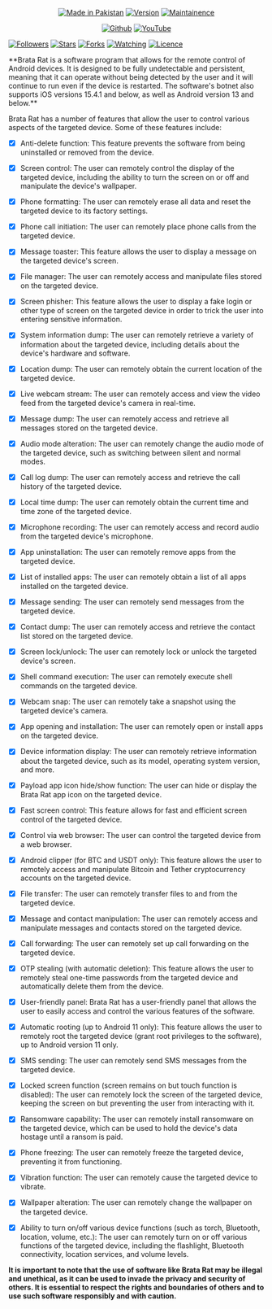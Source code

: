 </p>
<p align="center">
<a href="https://0xploit.com"><img title="Made in Pakistan" src="https://img.shields.io/badge/Tool-BrataRat-green.svg"></a>
<a href="https://0xploit.com"><img title="Version" src="https://img.shields.io/badge/Version-1.0-green.svg?style=flat-square"></a>
<a href="https://0xploit.com"><img title="Maintainence" src="https://img.shields.io/badge/Maintained%3F-yes-green.svg"></a>
</p>

</p>
<p align="center">
<a href="https://github.com/MalwareBazaar"><img title="Github" src="https://img.shields.io/badge/MalwareBazaar-brightgreen?style=for-the-badge&logo=github"></a>
<a href="https://youtube.com/channel/MalwareBazaar/"><img title="YouTube" src="https://img.shields.io/badge/YouTube-MalwareBazaar-red?style=for-the-badge&logo=Youtube"></a>
</p>
<p align="center">

<a href="https://github.com/MalwareBazaar"><img title="Followers" src="https://img.shields.io/github/followers/MalwareBazaar?color=blue&style=flat-square"></a>
<a href="https://github.com/MalwareBazaar"><img title="Stars" src="https://img.shields.io/github/stars/MalwareBazaar/BrataRat?color=red&style=flat-square"></a>
<a href="https://github.com/MalwareBazaar"><img title="Forks" src="https://img.shields.io/github/forks/MalwareBazaar/BrataRat?color=red&style=flat-square"></a>
<a href="https://github.com/MalwareBazaar"><img title="Watching" src="https://img.shields.io/github/watchers/MalwareBazaar/BrataRat?label=Watchers&color=blue&style=flat-square"></a>
<a href="https://github.com/MalwareBazaar"><img title="Licence" src="https://img.shields.io/badge/License-MIT-blue.svg"></a>
</p>
**Brata Rat is a software program that allows for the remote control of Android devices. It is designed to be fully undetectable and persistent, meaning that it can operate without being detected by the user and it will continue to run even if the device is restarted. The software's botnet also supports iOS versions 15.4.1 and below, as well as Android version 13 and below.**



Brata Rat has a number of features that allow the user to control various aspects of the targeted device. Some of these features include:



- [x] Anti-delete function: This feature prevents the software from being uninstalled or removed from the device.



- [x] Screen control: The user can remotely control the display of the targeted device, including the ability to turn the screen on or off and manipulate the device's wallpaper.



- [x] Phone formatting: The user can remotely erase all data and reset the targeted device to its factory settings.



- [x] Phone call initiation: The user can remotely place phone calls from the targeted device.



- [x] Message toaster: This feature allows the user to display a message on the targeted device's screen.



- [x] File manager: The user can remotely access and manipulate files stored on the targeted device.



- [x] Screen phisher: This feature allows the user to display a fake login or other type of screen on the targeted device in order to trick the user into entering sensitive information.



- [x] System information dump: The user can remotely retrieve a variety of information about the targeted device, including details about the device's hardware and software.



- [x] Location dump: The user can remotely obtain the current location of the targeted device.



- [x] Live webcam stream: The user can remotely access and view the video feed from the targeted device's camera in real-time.



- [x] Message dump: The user can remotely access and retrieve all messages stored on the targeted device.



- [x] Audio mode alteration: The user can remotely change the audio mode of the targeted device, such as switching between silent and normal modes.



- [x] Call log dump: The user can remotely access and retrieve the call history of the targeted device.



- [x] Local time dump: The user can remotely obtain the current time and time zone of the targeted device.



- [x] Microphone recording: The user can remotely access and record audio from the targeted device's microphone.



- [x] App uninstallation: The user can remotely remove apps from the targeted device.



- [x] List of installed apps: The user can remotely obtain a list of all apps installed on the targeted device.



- [x] Message sending: The user can remotely send messages from the targeted device.



- [x] Contact dump: The user can remotely access and retrieve the contact list stored on the targeted device.



- [x] Screen lock/unlock: The user can remotely lock or unlock the targeted device's screen.



- [x] Shell command execution: The user can remotely execute shell commands on the targeted device.



- [x] Webcam snap: The user can remotely take a snapshot using the targeted device's camera.



- [x] App opening and installation: The user can remotely open or install apps on the targeted device.



- [x] Device information display: The user can remotely retrieve information about the targeted device, such as its model, operating system version, and more.



- [x] Payload app icon hide/show function: The user can hide or display the Brata Rat app icon on the targeted device.



- [x] Fast screen control: This feature allows for fast and efficient screen control of the targeted device.



- [x] Control via web browser: The user can control the targeted device from a web browser.



- [x] Android clipper (for BTC and USDT only): This feature allows the user to remotely access and manipulate Bitcoin and Tether cryptocurrency accounts on the targeted device.



- [x] File transfer: The user can remotely transfer files to and from the targeted device.



- [x] Message and contact manipulation: The user can remotely access and manipulate messages and contacts stored on the targeted device.



- [x] Call forwarding: The user can remotely set up call forwarding on the targeted device.



- [x] OTP stealing (with automatic deletion): This feature allows the user to remotely steal one-time passwords from the targeted device and automatically delete them from the device.



- [x] User-friendly panel: Brata Rat has a user-friendly panel that allows the user to easily access and control the various features of the software.



- [x] Automatic rooting (up to Android 11 only): This feature allows the user to remotely root the targeted device (grant root privileges to the software), up to Android version 11 only.



- [x] SMS sending: The user can remotely send SMS messages from the targeted device.



- [x] Locked screen function (screen remains on but touch function is disabled): The user can remotely lock the screen of the targeted device, keeping the screen on but preventing the user from interacting with it.



- [x] Ransomware capability: The user can remotely install ransomware on the targeted device, which can be used to hold the device's data hostage until a ransom is paid.



- [x] Phone freezing: The user can remotely freeze the targeted device, preventing it from functioning.



- [x] Vibration function: The user can remotely cause the targeted device to vibrate.



- [x] Wallpaper alteration: The user can remotely change the wallpaper on the targeted device.



- [x] Ability to turn on/off various device functions (such as torch, Bluetooth, location, volume, etc.): The user can remotely turn on or off various functions of the targeted device, including the flashlight, Bluetooth connectivity, location services, and volume levels.





**It is important to note that the use of software like Brata Rat may be illegal and unethical, as it can be used to invade the privacy and security of others. It is essential to respect the rights and boundaries of others and to use such software responsibly and with caution.**
